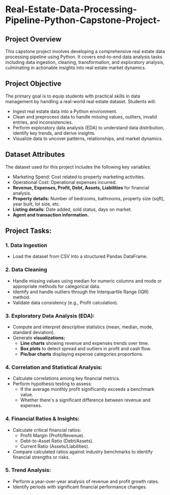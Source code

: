 # Real-Estate-Data-Processing-Pipeline-Python-Capstone-Project-
## Project Overview
This capstone project involves developing a comprehensive real estate data processing pipeline using Python. It covers end-to-end data analysis tasks including data ingestion, cleaning, transformation, and exploratory analysis, culminating in actionable insights into real estate market dynamics.
## Project Objective
The primary goal is to equip students with practical skills in data management by handling a real-world real estate dataset. Students will:
- Ingest real estate data into a Python environment.
- Clean and preprocess data to handle missing values, outliers, invalid entries, and inconsistencies.
- Perform exploratory data analysis (EDA) to understand data distribution, identify key trends, and derive insights.
- Visualize data to uncover patterns, relationships, and market dynamics.
## Dataset Attributes
The dataset used for this project includes the following key variables:
- Marketing Spend: Cost related to property marketing activities.
- Operational Cost: Operational expenses incurred.
- **Revenue, Expenses, Profit, Debt, Assets, Liabilities** for financial analysis.
- **Property details:** Number of bedrooms, bathrooms, property size (sqft), year built, lot size, etc.
- **Listing details:** Date added, sold status, days on market.
- **Agent and transaction information.**

## Project Tasks:
### 1. Data Ingestion
- Load the dataset from CSV into a structured Pandas DataFrame.
### 2. Data Cleaning
- Handle missing values using median for numeric columns and mode or appropriate methods for categorical data.
- Identify and handle outliers through the Interquartile Range (IQR) method.
- Validate data consistency (e.g., Profit calculation).
### 3. Exploratory Data Analysis (EDA):
- Compute and interpret descriptive statistics (mean, median, mode, standard deviation).
- Generate **visualizations:**
  - **Line charts** showing revenue and expenses trends over time.
  - **Box plots** to detect spread and outliers in profit and cash flow.
  - **Pie/bar charts** displaying expense categories proportions.
### 4. Correlation and Statistical Analysis:
- Calculate correlations among key financial metrics.
- Perform hypothesis testing to assess:
  - If the average monthly profit significantly exceeds a benchmark value.
  - Whether there's a significant difference between revenue and expenses.
### 4. Financial Ratios & Insights:
- Calculate critical financial ratios:
  - Profit Margin (Profit/Revenue).
  - Debt-to-Asset Ratio (Debt/Assets).
  - Current Ratio (Assets/Liabilities).
- Compare calculated ratios against industry benchmarks to identify financial strengths or risks.
### 5. Trend Analysis:
- Perform a year-over-year analysis of revenue and profit growth rates.
- Identify periods with significant financial performance changes.
